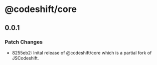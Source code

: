 # @codeshift/core

## 0.0.1
### Patch Changes

- 8255eb2: Inital release of @codeshift/core which is a partial fork of JSCodeshift.
